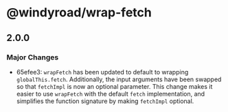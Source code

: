 # @windyroad/wrap-fetch

## 2.0.0

### Major Changes

- 65efee3: `wrapFetch` has been updated to default to wrapping `globalThis.fetch`. Additionally, the input
  arguments have been swapped so that `fetchImpl` is now an optional parameter. This change makes
  it easier to use `wrapFetch` with the default `fetch` implementation, and simplifies the
  function signature by making `fetchImpl` optional.
